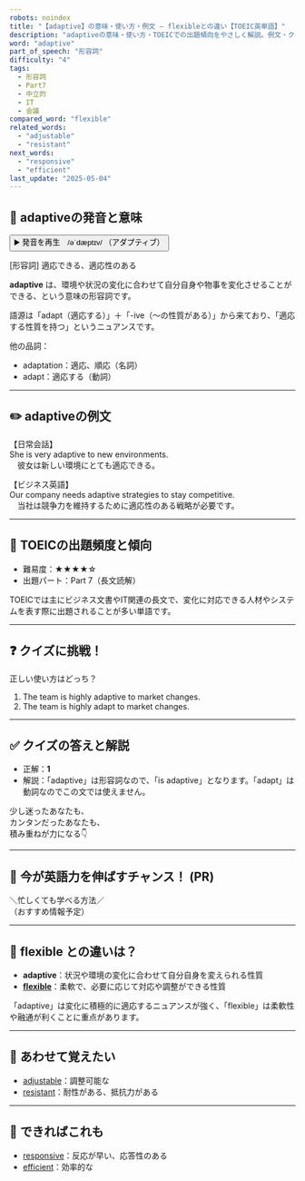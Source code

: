 ```yaml
---
robots: noindex
title: "【adaptive】の意味・使い方・例文 ― flexibleとの違い【TOEIC英単語】"
description: "adaptiveの意味・使い方・TOEICでの出題傾向をやさしく解説。例文・クイズ付きでflexibleとの違いもわかりやすく学べます。"
word: "adaptive"
part_of_speech: "形容詞"
difficulty: "4"
tags:
  - 形容詞
  - Part7
  - 中立的
  - IT
  - 会議
compared_word: "flexible"
related_words:
  - "adjustable"
  - "resistant"
next_words:
  - "responsive"
  - "efficient"
last_update: "2025-05-04"
---
```


## 🔰 adaptiveの発音と意味

<button class="play-audio" onclick="playTTS('adaptive')">
  <span class="play-audio-main">
    ▶️ 発音を再生　/əˈdæptɪv/
  </span>
  <span class="play-audio-sub">
    （アダプティブ）
  </span>
</button>

[形容詞] 適応できる、適応性のある

**adaptive** は、環境や状況の変化に合わせて自分自身や物事を変化させることができる、という意味の形容詞です。

語源は「adapt（適応する）」＋「-ive（～の性質がある）」から来ており、「適応する性質を持つ」というニュアンスです。

他の品詞：  
- adaptation：適応、順応（名詞）
- adapt：適応する（動詞）

---

## ✏️ adaptiveの例文

【日常会話】  
She is very adaptive to new environments.  
　彼女は新しい環境にとても適応できる。

【ビジネス英語】  
Our company needs adaptive strategies to stay competitive.  
　当社は競争力を維持するために適応性のある戦略が必要です。

---

## 🎯 TOEICの出題頻度と傾向

- 難易度：★★★★☆
- 出題パート：Part 7（長文読解）

TOEICでは主にビジネス文書やIT関連の長文で、変化に対応できる人材やシステムを表す際に出題されることが多い単語です。

---

## ❓ クイズに挑戦！

正しい使い方はどっち？

1. The team is highly adaptive to market changes.  
2. The team is highly adapt to market changes.

---

## ✅ クイズの答えと解説

- 正解：**1**
- 解説：「adaptive」は形容詞なので、「is adaptive」となります。「adapt」は動詞なのでこの文では使えません。

少し迷ったあなたも、  
カンタンだったあなたも、  
積み重ねが力になる👇️

---

## 🚀 今が英語力を伸ばすチャンス！ (PR)

<div class="info-center">
＼忙しくても学べる方法／<br>  
（おすすめ情報予定）
</div>

---

## 🤔  flexible との違いは？

- **adaptive**：状況や環境の変化に合わせて自分自身を変えられる性質
- **[flexible](/word/flexible/)**：柔軟で、必要に応じて対応や調整ができる性質

「adaptive」は変化に積極的に適応するニュアンスが強く、「flexible」は柔軟性や融通が利くことに重点があります。

---

## 🧩 あわせて覚えたい

- [adjustable](/word/adjustable/)：調整可能な
- [resistant](/word/resistant/)：耐性がある、抵抗力がある

---

## 📖 できればこれも

- [responsive](/word/responsive/)：反応が早い、応答性のある
- [efficient](/word/efficient/)：効率的な

<!-- cvid: aid47_bid30 -->
